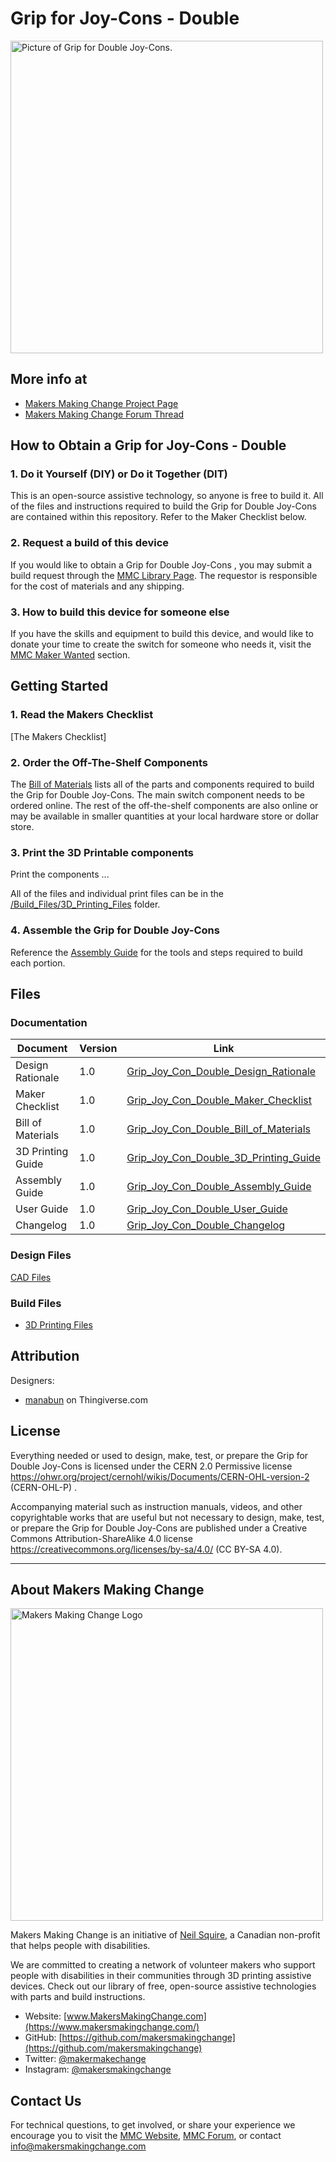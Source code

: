 # Grip for Joy-Cons - Double 

<img src="Photos/Grip_Joy_Con_Double.jpg" width="500" alt="Picture of Grip for Double Joy-Cons.">

## More info at
- [Makers Making Change Project Page](https://makersmakingchange.com/project/grip-joy-con-double/)
- [Makers Making Change Forum Thread](<Add link>)


## How to Obtain a Grip for Joy-Cons - Double 
### 1. Do it Yourself (DIY) or Do it Together (DIT)

This is an open-source assistive technology, so anyone is free to build it. All of the files and instructions required to build the Grip for Double Joy-Cons are contained within this repository. Refer to the Maker Checklist below.

### 2. Request a build of this device

If you would like to obtain a Grip for Double Joy-Cons , you may submit a build request through the [MMC Library Page](https://makersmakingchange.com/project/grip-joy-con-double/). The requestor is responsible for the cost of materials and any shipping.

### 3. How to build this device for someone else

If you have the skills and equipment to build this device, and would like to donate your time to create the switch for someone who needs it, visit the [MMC Maker Wanted](https://makersmakingchange.com/maker-wanted/) section.


## Getting Started

### 1. Read the Makers Checklist

[The Makers Checklist] 

### 2. Order the Off-The-Shelf Components

The [Bill of Materials](/Documentation/Grip_Joy_Con_Double_BOM_V1.0.xlsx) lists all of the parts and components required to build the Grip for Double Joy-Cons. The main switch component needs to be ordered online. The rest of the off-the-shelf components are also online or may be available in smaller quantities at your local hardware store or dollar store.


### 3. Print the 3D Printable components

Print the components ...

All of the files and individual print files can be in the [/Build_Files/3D_Printing_Files](/Build_Files/3D_Printing_Files/) folder.

### 4. Assemble the Grip for Double Joy-Cons

Reference the [Assembly Guide](/Documentation/Grip_Joy_Con_Double_Assembly_Guide_V1.0.pdf) for the tools and steps required to build each portion.

## Files
### Documentation
| Document             | Version | Link |
|----------------------|---------|------|
| Design Rationale     | 1.0     | [Grip_Joy_Con_Double_Design_Rationale](/Documentation/Grip_Joy_Con_Double_Design_Rationale_V1.0.pdf)     |
| Maker Checklist      | 1.0     | [Grip_Joy_Con_Double_Maker_Checklist](/Documentation/Grip_Joy_Con_Double_Maker_Checklist_V1.0.pdf)     |
| Bill of Materials    | 1.0     | [Grip_Joy_Con_Double_Bill_of_Materials](/Documentation/Grip_Joy_Con_Double_BOM_V1.0.xlsx)     |
| 3D Printing Guide    | 1.0     | [Grip_Joy_Con_Double_3D_Printing_Guide](/Documentation/Grip_Joy_Con_Double_3D_Printing_Guide_V1.0.pdf)     |
| Assembly Guide       | 1.0     | [Grip_Joy_Con_Double_Assembly_Guide](/Documentation/Grip_Joy_Con_Double_Assembly_Guide_V1.0.pdf)     |
| User Guide           | 1.0     | [Grip_Joy_Con_Double_User_Guide](/Documentation/Grip_Joy_Con_Double_User_Guide_V1.0.pdf)    |
| Changelog            | 1.0     | [Grip_Joy_Con_Double_Changelog](/Documentation/Grip_Joy_Con_Double_Changelog_V1.0.pdf)     |

### Design Files
[CAD Files](/Design_Files)

### Build Files
 - [3D Printing Files](/Build_Files/3D_Printing_Files)

## Attribution
Designers:
 - [manabun](https://www.thingiverse.com/manabun/designs) on Thingiverse.com



## License
Everything needed or used to design, make, test, or prepare the Grip for Double Joy-Cons is licensed under the CERN 2.0 Permissive license <https://ohwr.org/project/cernohl/wikis/Documents/CERN-OHL-version-2> (CERN-OHL-P) . 

Accompanying material such as instruction manuals, videos, and other copyrightable works that are useful but not necessary to design, make, test, or prepare the Grip for Double Joy-Cons are published under a Creative Commons Attribution-ShareAlike 4.0 license https://creativecommons.org/licenses/by-sa/4.0/ (CC BY-SA 4.0).


---

## About Makers Making Change
<img src="https://www.makersmakingchange.com/wp-content/uploads/logo/mmc_logo.svg" width="500" alt="Makers Making Change Logo">

Makers Making Change is an initiative of [Neil Squire](https://www.neilsquire.ca/), a Canadian non-profit that helps people with disabilities.

We are committed to creating a network of volunteer makers who support people with disabilities in their communities through 3D printing assistive devices. Check out our library of free, open-source assistive technologies with parts and build instructions.

 - Website: [www.MakersMakingChange.com](https://www.makersmakingchange.com/)
 - GitHub: [https://github.com/makersmakingchange](https://github.com/makersmakingchange)
 - Twitter: [@makermakechange](https://twitter.com/makermakechange)
 - Instagram: [@makersmakingchange](https://www.instagram.com/makersmakingchange)



## Contact Us

For technical questions, to get involved, or share your experience we encourage you to visit the [MMC Website](https://www.makersmakingchange.com/), [MMC Forum](https://makersmakingchange.com/forum), or contact info@makersmakingchange.com
